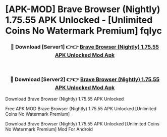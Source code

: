 # [APK-MOD] Brave Browser (Nightly) 1.75.55 APK Unlocked - [Unlimited Coins No Watermark Premium] fqlyc



<div align="center">
<h3>🔴 Download [Server1] 👉👉 <a href="https://momento.my/?title=Brave_Browser_(Nightly)_1.75.55_APK_Unlocked">Brave Browser (Nightly) 1.75.55 APK Unlocked Mod Apk</a></h3><br>

<h3>🔴 Download [Server2] 👉👉 <a href="https://momento.my/?title=Brave_Browser_(Nightly)_1.75.55_APK_Unlocked">Brave Browser (Nightly) 1.75.55 APK Unlocked Mod Apk</a></h3>
</div>



Download Brave Browser (Nightly) 1.75.55 APK Unlocked 

Free APK MOD Brave Browser (Nightly) 1.75.55 APK Unlocked [Unlimited Coins No Watermark Premium]

Download Brave Browser (Nightly) 1.75.55 APK Unlocked [Unlimited Coins No Watermark Premium] Mod For Android
